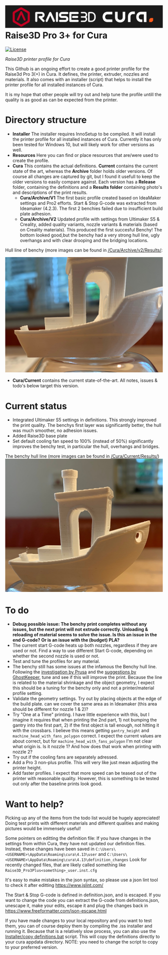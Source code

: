 ![ArduinoLog logo](/Resources/logo.png?raw=true )
Raise3D Pro 3+ for Cura
====================
[![License](https://img.shields.io/badge/license-MIT%20License-blue.svg)](http://doge.mit-license.org)

*Raise3D printer profile for Cura*

This Github is an ongoing effort to create a good printer profile for the Raise3d Pro 3(+) in Cura. It defines, the printer, extruder, nozzles and materials. It also comes with an installer (script) that helps to install the printer profile for all installed instances of Cura. 

It is my hope that other people will try out and help tune the profile untill the quality is as good as can be expected from the printer.

# Directory structure
* **Installer**
The installer requires InnoSetup to be compiled. It will  install the printer profile for all installed instances of Cura. Currently it has only been tested for Windows 10, but will likely work for other versions as well.  
* **Resources**
Here you can find or place resources that are/were used to create the profile. 
* **Cura**
This contains the actual definitions. **Current** contains the current state of the art, whereas the **Archive** folder holds older versions. Of course all changes are captured by git, but I found it usefull to keep the older versions to easily compare against. Each version has a **Release** folder, containing the definitions and a **Results folder** containing photo's and descriptions of the print results.
   * **Cura/Archive/V1**
The first basic profile created based on IdeaMaker settings and Pro2 efforts. Start & Stop G-code was extracted from Ideamaker (4.2.3). The first 2 benchies failed due to insufficient build plate adhesion. 
   * **Cura/Archive/V2**
Updated profile with settings from Ultimaker S5 & Creality, added quality variants, nozzle variants & materials (based on Creality materials). This produced the first succesful Benchy! The bottom looked good,but the benchy had a very strong  hull line, ugly overhangs and with clear drooping and the bridging locations.

Hull line of benchy (more images can be found in [/Cura/Archive/v2/Results/](/Cura/Archive/v2/Results/):

![Benchy hull line](/Cura/Archive/v2/Results/IMG_1433.JPG)

 * **Cura/Current**
contains the current state-of-the-art. All notes, issues & todo's below target this version. 

# Current status
* Integrated Ultimaker S5 settings in definitions. This strongly improved the print quality. The benchys first layer was significantly better, the hull was much smoother, no adhesion issues. 
* Added Raise3D base plate
* Set default cooling fan speed to 100% (instead of 50%) significantly improves the benchy test, in particular the hull, overhangs and bridges. 

The benchy hull line (more images can be found in [/Cura/Current/Results/](/Cura/Current/Results/))
![Benchy hull line_current](/Cura/Current/Results/IMG_1443.JPG)

# To do
* **Debug possible issue: The benchy print completes without any issues, but the next print will not extrude correctly. Unloading & reloading  of material seems to solve the issue. Is this an issue in the end G-code? Or is an issue with the (budget) PLA?**
* The current start G-code heats up both nozzles, regardless if they are used or not. Find a way to use different Start G-code, depending on whether the second nozzle is used or not.  
* Test and tune the profiles for any material.
*  The benchy still has some issues at the infamous the Benchy hull line. Following the [investigation by Prusa](	
https://help.prusa3d.com/article/the-benchy-hull-line_124745) and the [suggestions by GhostKeeper](https://github.com/Ultimaker/Cura/issues/9244), tune and see if this will improve the print. Because the line is related to the material shrinkage and the object geometry, I expect this should be a tuning for the benchy only and not a printer/material profile setting. 
* Validate the geometry settings. Try out by placing objects at the edge of the build plate. can we cover the same area as in Ideamaker (this area should be different for nozzle 1 & 2)?
* Try "One at a Time" printing. I have little experience with this, but I imagine it requires that when printing the 2nd part, 1) not bumping the gantry into the first part, 2) if the first object is tall enough,  not hitting it with the crossbars. I believe this means getting `gantry_height` and `machine_head_with_fans_polygon` correct. I expect the current values are about correct, but for `machine_head_with_fans_polygon` I'm not clear what origin is. Is it nozzle 1? And how does that work when printing with nozzle 2?
* Try out if the cooling fans are separately adressed. 
* Add a Pro 3 non-plus profile. This will very like just mean adjusting the printer height.
* Add faster profiles. I expect that more speed can be teased out of the printer with reasonable quality. However, this is something to be tested out only after the baseline prints look good.

# Want to help?
Picking up any of the items from the todo list would be hugely appreciated! Doing test prints with different materials and different qualities and making pictures would be immensely useful!

Some pointers on editting the definition file:
If you have changes in the settings from within Cura, they have not updated our definition files. Instead, these changes have been saved in 
`C:\Users\<USERNAME>\AppData\Roaming\cura\4.13\user` and `C:\Users\<USERNAME>\AppData\Roaming\cura\4.13\definition_changes`
Look for recently changed files, that are likely called something like `Raise3D_Pro3Plus<something>_user.inst.cfg`

It's easy to make mistakes in the json syntax, so please use a json lint tool to check it after editting
https://www.jslint.com/

The Start & Stop G-code is defined in definition.json, and is escaped. If you want to change the code you can extract the G-code from definitions.json, unescape it, make your edits, escape it and plug the changes back in
https://www.freeformatter.com/json-escape.html

If you have made changes to your local repository and you want to test them, you can of course deploy them by compiling the .iss installer and running it. Because that is a relatively slow process, you can also use the [Installer/copy definitions.bat](/Installer/copy%20definitions.bat) script. This will copy the definitions directly to your cura appdata directory. NOTE: you need to change the script to copy to your preferred version. 
